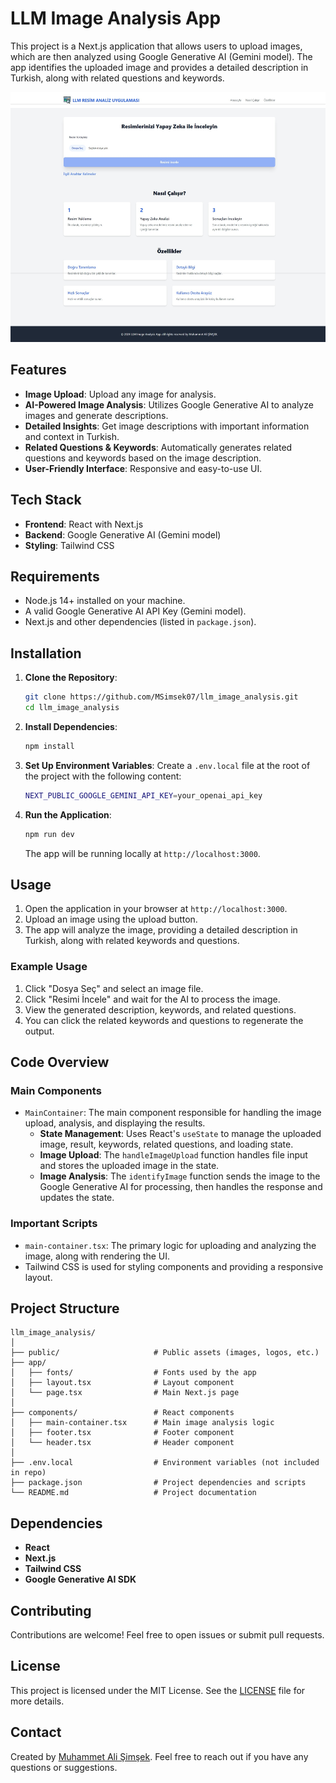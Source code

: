 
# LLM Image Analysis App

This project is a Next.js application that allows users to upload images, which are then analyzed using Google Generative AI (Gemini model). The app identifies the uploaded image and provides a detailed description in Turkish, along with related questions and keywords.

<img src="public/screenshot.jpeg" alt="App Screenshot" width="600" height="400">

## Features

- **Image Upload**: Upload any image for analysis.
- **AI-Powered Image Analysis**: Utilizes Google Generative AI to analyze images and generate descriptions.
- **Detailed Insights**: Get image descriptions with important information and context in Turkish.
- **Related Questions & Keywords**: Automatically generates related questions and keywords based on the image description.
- **User-Friendly Interface**: Responsive and easy-to-use UI.

## Tech Stack

- **Frontend**: React with Next.js
- **Backend**: Google Generative AI (Gemini model)
- **Styling**: Tailwind CSS

## Requirements

- Node.js 14+ installed on your machine.
- A valid Google Generative AI API Key (Gemini model).
- Next.js and other dependencies (listed in `package.json`).

## Installation

1. **Clone the Repository**:
    ```bash
    git clone https://github.com/MSimsek07/llm_image_analysis.git
    cd llm_image_analysis
    ```

2. **Install Dependencies**:
    ```bash
    npm install
    ```

3. **Set Up Environment Variables**:
    Create a `.env.local` file at the root of the project with the following content:
    ```bash
    NEXT_PUBLIC_GOOGLE_GEMINI_API_KEY=your_openai_api_key
    ```

4. **Run the Application**:
    ```bash
    npm run dev
    ```

    The app will be running locally at `http://localhost:3000`.

## Usage

1. Open the application in your browser at `http://localhost:3000`.
2. Upload an image using the upload button.
3. The app will analyze the image, providing a detailed description in Turkish, along with related keywords and questions.

### Example Usage

1. Click "Dosya Seç" and select an image file.
2. Click "Resimi İncele" and wait for the AI to process the image.
3. View the generated description, keywords, and related questions.
4. You can click the related keywords and questions to regenerate the output.

## Code Overview

### Main Components

- `MainContainer`: The main component responsible for handling the image upload, analysis, and displaying the results.
    - **State Management**: Uses React's `useState` to manage the uploaded image, result, keywords, related questions, and loading state.
    - **Image Upload**: The `handleImageUpload` function handles file input and stores the uploaded image in the state.
    - **Image Analysis**: The `identifyImage` function sends the image to the Google Generative AI for processing, then handles the response and updates the state.

### Important Scripts

- `main-container.tsx`: The primary logic for uploading and analyzing the image, along with rendering the UI.
- Tailwind CSS is used for styling components and providing a responsive layout.

## Project Structure

```
llm_image_analysis/
│
├── public/                     # Public assets (images, logos, etc.)
├── app/ 
│   ├── fonts/                  # Fonts used by the app
│   ├── layout.tsx              # Layout component
│   └── page.tsx                # Main Next.js page
│
├── components/                 # React components
│   ├── main-container.tsx      # Main image analysis logic
│   ├── footer.tsx              # Footer component
│   └── header.tsx              # Header component
│
├── .env.local                  # Environment variables (not included in repo)
├── package.json                # Project dependencies and scripts
└── README.md                   # Project documentation
```

## Dependencies

- **React**
- **Next.js**
- **Tailwind CSS**
- **Google Generative AI SDK**


## Contributing

Contributions are welcome! Feel free to open issues or submit pull requests.

## License

This project is licensed under the MIT License. See the [LICENSE](LICENSE) file for more details.

## Contact

Created by [Muhammet Ali Şimşek](https://github.com/MSimsek07). Feel free to reach out if you have any questions or suggestions.
